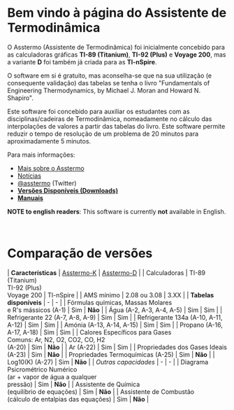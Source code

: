 <h1>Bem vindo à página do Assistente de Termodinâmica</h1>

O Asstermo (Assistente de Termodinâmica) foi inicialmente concebido para as calculadoras gráficas **TI-89 (Titanium)**, **TI-92 (Plus)** e **Voyage 200**, mas a variante **D** foi também já criada para as **TI-nSpire**.

O software em si é gratuito,  mas aconselha-se que na sua utilização (e consequente validação) das tabelas se tenha o livro "Fundamentals of Engineering Thermodynamics, by Michael J. Moran and Howard N. Shapiro".

Este software foi concebido para auxiliar os estudantes com as disciplinas/cadeiras de Termodinâmica, nomeadamente no cálculo das interpolações de valores a partir das tabelas do livro. Este software permite reduzir o tempo de resolução de um problema de 20 minutos para aproximadamente 5 minutos.

Para mais informações:
  * [Mais sobre o Asstermo](SobreAsstermo.md)
  * [Notícias](Noticias.md)
  * [@asstermo](https://twitter.com/asstermo) (Twitter)
  * **[Versões Disponíveis (Downloads)](Downloads.md)**
  * **[Manuais](Manuais.md)**

**NOTE to english readers**: This software is currently **not** available in English.

<br />
<h1>Comparação de versões</h1>

| **Características** | [Asstermo-K](Downloads.md) | [Asstermo-D](Downloads.md) |
| Calculadoras | TI-89 (Titanium) <br> TI-92 (Plus) <br> Voyage 200 | TI-nSpire |
| AMS mínimo | 2.08 ou 3.08 | 3.XX |
| **Tabelas disponíveis** | - | - |
| Fórmulas químicas, Massas Molares <br> e R's mássicos (A-1) | Sim | **Não** |
| Água (A-2, A-3, A-4, A-5) | Sim | Sim |
| Refrigerante 22 (A-7, A-8, A-9) | Sim | Sim |
| Refrigerante 134a (A-10, A-11, A-12) | Sim | Sim |
| Amónia (A-13, A-14, A-15) | Sim | Sim |
| Propano (A-16, A-17, A-18) | Sim | Sim |
| Calores Específicos para Gases <br> Comuns: Ar, N2, O2, CO2, CO, H2 <br> (A-20) | Sim | **Não** |
| Ar (A-22) | Sim | Sim |
| Propriedades dos Gases Ideais (A-23) | Sim | **Não** |
| Propriedades Termoquímicas (A-25) | Sim | **Não** |
| Log10(K) (A-27) | Sim | **Não** |
| *Outras capacidades* | - | - |
| Diagrama Psicrométrico Numérico <br> (ar + vapor de água a qualquer <br> pressão) | Sim | **Não** |
| Assistente de Química <br> (equilíbrio de equações) | Sim | **Não** |
| Assistente de Combustão <br> (cálculo de entalpias das equações) | Sim | **Não** |
